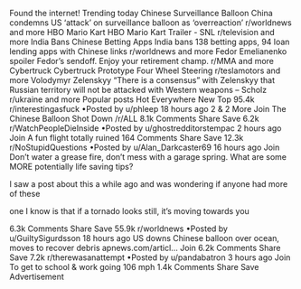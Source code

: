 Found the internet!
Trending today
Chinese Surveillance Balloon
China condemns US ‘attack’ on surveillance balloon as ‘overreaction’
r/worldnews and more
HBO Mario Kart
HBO Mario Kart Trailer - SNL
r/television and more
India Bans Chinese Betting Apps
India bans 138 betting apps, 94 loan lending apps with Chinese links
r/worldnews and more
Fedor Emelianenko
spoiler
Fedor’s sendoff. Enjoy your retirement champ.
r/MMA and more
Cybertruck
Cybertruck Prototype Four Wheel Steering
r/teslamotors and more
Volodymyr Zelenskyy
“There is a consensus” with Zelenskyy that Russian territory will not be attacked with Western weapons – Scholz
r/ukraine and more
Popular posts
Hot
Everywhere
New
Top
95.4k
r/interestingasfuck
•Posted by
u/phleep
18 hours ago
2
& 2 More
Join
The Chinese Balloon Shot Down
/r/ALL
8.1k Comments
Share
Save
6.2k
r/WatchPeopleDieInside
•Posted by
u/ghostredditorstempac
2 hours ago
Join
A fun flight totally ruined
164 Comments
Share
Save
12.3k
r/NoStupidQuestions
•Posted by
u/Alan_Darkcaster69
16 hours ago
Join
Don’t water a grease fire, don’t mess with a garage spring. What are some MORE potentially life saving tips?

I saw a post about this a while ago and was wondering if anyone had more of these

one I know is that if a tornado looks still, it’s moving towards you

6.3k Comments
Share
Save
55.9k
r/worldnews
•Posted by
u/GuiltySigurdsson
18 hours ago
US downs Chinese balloon over ocean, moves to recover debris
apnews.com/articl...
Join
6.2k Comments
Share
Save
7.2k
r/therewasanattempt
•Posted by
u/pandabatron
3 hours ago
Join
To get to school & work going 106 mph
1.4k Comments
Share
Save
Advertisement